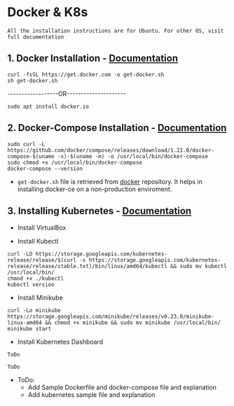 # Docker & K8s

`All the installation instructions are for Ubuntu. For other OS, visit full documentation`

## 1. Docker Installation - [Documentation](https://docs.docker.com/install/linux/docker-ce/ubuntu/#install-docker-ce)

```
curl -fsSL https://get.docker.com -o get-docker.sh
sh get-docker.sh
```
------------------OR---------------------

```
sudo apt install docker.io
```


## 2. Docker-Compose Installation - [Documentation](https://docs.docker.com/compose/install/#prerequisites)

```
sudo curl -L https://github.com/docker/compose/releases/download/1.21.0/docker-compose-$(uname -s)-$(uname -m) -o /usr/local/bin/docker-compose
sudo chmod +x /usr/local/bin/docker-compose
docker-compose --version
```

* `get-docker.sh` file is retrieved from [docker](https://github.com/docker/docker-install) repository. It helps in installing docker-ce on a non-production enviroment.

## 3. Installing Kubernetes - [Documentation](https://kubernetes.io/docs/setup/)

* Install VirtualBox



* Install Kubectl

```
curl -LO https://storage.googleapis.com/kubernetes-release/release/$(curl -s https://storage.googleapis.com/kubernetes-release/release/stable.txt)/bin/linux/amd64/kubectl && sudo mv kubectl /usr/local/bin/
chmod +x ./kubectl
kubectl version
```

* Install Minikube

```
curl -Lo minikube https://storage.googleapis.com/minikube/releases/v0.23.0/minikube-linux-amd64 && chmod +x minikube && sudo mv minikube /usr/local/bin/
minikube start
```

* Install Kubernetes Dashboard

```
ToDo
```

```
ToDo
```

* ToDo:
  * Add Sample Dockerfile and docker-compose file and explanation
  * Add kubernetes sample file and explanation
